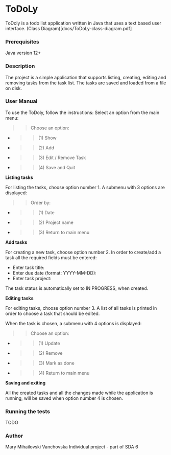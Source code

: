# ToDoLy

ToDoly is a todo list application written in Java that uses a text based user interface. (Class Diagram)[docs/ToDoLy-class-diagram.pdf]

### Prerequisites ###
Java version 12+

### Description ###
The project is a simple application that supports listing, creating, editing and removing tasks from the task list. The tasks are saved and loaded from a file on disk.

### User Manual ###
To use the ToDoly, follow the instructions:
Select an option from the main menu:
 >> Choose an option:
 * >> (1) Show 
 * >> (2) Add 
 * >> (3) Edit / Remove Task
 * >> (4) Save and Quit

**Listing tasks**

For listing the tasks, choose option number 1.
A submenu with 3 options are displayed:
 >> Order by: 
 * >> (1) Date 
 * >> (2) Project name
 * >> (3) Return to main menu

**Add tasks**

For creating a new task, choose option number 2. 
In order to create/add a task all the required fields must be entered:
* Enter task title:
* Enter due date (format: YYYY-MM-DD): 
* Enter task project: 

The task status is automatically set to IN PROGRESS, when created.

**Editing tasks**
   
For editing tasks, choose option number 3. 
A list of all tasks is printed in order to choose a task that should be edited. 

When the task is chosen, 
a submenu with 4 options is displayed:

 >> Choose an option:
 * >> (1) Update
 * >> (2) Remove
 * >> (3) Mark as done
 * >> (4) Return to main menu

**Saving and exiting**
   
All the created tasks and all the changes made while the application is running, will be saved when option number 4 is chosen.

### Running the tests ###
TODO

### Author ###
Mary Mihailovski Vanchovska Individual project - part of SDA 6